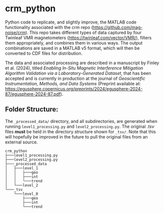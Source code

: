 # crm_python
Python code to replicate, and slightly improve, the MATLAB code functionality associated with the crm repo (https://github.com/mag-noise/crm). This repo takes different types of data captured by four Twinleaf VMR magnetometers (https://twinleaf.com/vector/VMR/), filters them appropriately, and combines them in various ways. The output combinations are saved in a MATLAB v5 format, which will then be converted to CDF files for distribution. 

The data and associated processing are described in a manuscript by Finley et al. (2024), titled _Enabling In-Situ Magnetic Interference Mitigation Algorithm Validation via a Laboratory-Generated Dataset_, that has been accepted and is currently in production at the journal of _Geoscientific Instrumentation, Methods, and Data Systems_ (Preprint available at: https://egusphere.copernicus.org/preprints/2024/egusphere-2024-87/egusphere-2024-87.pdf).
 
## Folder Structure:
The ```_processed_data/``` directory, and all subdirectories, are generated when running ```level1_processing.py``` and ```level2_processing.py```. The original _.tsv_ files __must__ be held in the directory structure shown for ```_tsv/```. Note that this will hopefully be improved in the future to pull the original files from an external source.
```
crm_python
├───level1_processing.py
├───level2_processing.py
├───_processed_data
│   ├───level_1
│   │   ├───geo
│   │   ├───int
│   │   └───trend
│   └───level_2
└───_tsv
    └───level_0
        ├───geo
        ├───int
        └───trend
```

